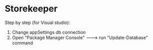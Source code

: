 # Storekeeper

Step by step (for Visual studio):
1. Change appSettings db connection
2. Open "Package Manager Console" ---> run "Update-Database" command
